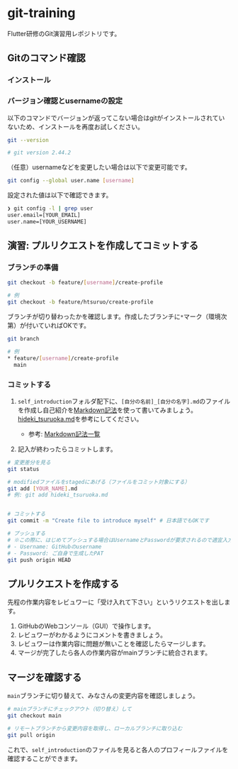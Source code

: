 # git-training

Flutter研修のGit演習用レポジトリです。

## Gitのコマンド確認

### インストール

### バージョン確認とusernameの設定

以下のコマンドでバージョンが返ってこない場合はgitがインストールされていないため、インストールを再度お試しください。

```sh
git --version

# git version 2.44.2
```

（任意）usernameなどを変更したい場合は以下で変更可能です。

```sh
git config --global user.name [username]
```

設定された値は以下で確認できます。

```sh
❯ git config -l | grep user
user.email=[YOUR_EMAIL]
user.name=[YOUR_USERNAME]
```

## 演習: プルリクエストを作成してコミットする

### ブランチの準備

```sh
git checkout -b feature/[username]/create-profile

# 例
git checkout -b feature/htsuruo/create-profile
```

ブランチが切り替わったかを確認します。作成したブランチに`*`マーク（環境次第）が付いていればOKです。

```sh
git branch

# 例
* feature/[username]/create-profile
  main
```

### コミットする

1. `self_introduction`フォルダ配下に、`[自分の名前]_[自分の名字].md`のファイルを作成し自己紹介を[Markdown記法](https://ja.wikipedia.org/wiki/Markdown)を使って書いてみましょう。[hideki_tsuruoka.md](self_introduction/hideki_tsuruoka.md)を参考にしてください。
    - 参考: [Markdown記法一覧](https://qiita.com/oreo/items/82183bfbaac69971917f)

1. 記入が終わったらコミットします。

```sh
# 変更差分を見る
git status

# modifiedファイルをstagedにあげる（ファイルをコミット対象にする）
git add [YOUR_NAME].md
# 例: git add hideki_tsuruoka.md


# コミットする
git commit -m "Create file to introduce myself" # 日本語でもOKです

# プッシュする
# ※この際に、はじめてプッシュする場合はUsernameとPasswordが要求されるので適宜入力してください。
# - Username: GitHubのusername
# - Password: ご自身で生成したPAT
git push origin HEAD

```

## プルリクエストを作成する

先程の作業内容をレビュワーに「受け入れて下さい」というリクエストを出します。

1. GitHubのWebコンソール（GUI）で操作します。
1. レビュワーがわかるようにコメントを書きましょう。
1. レビュワーは作業内容に問題が無いことを確認したらマージします。
1. マージが完了したら各人の作業内容がmainブランチに統合されます。

## マージを確認する

`main`ブランチに切り替えて、みなさんの変更内容を確認しましょう。

```sh
# mainブランチにチェックアウト（切り替え）して
git checkout main

# リモートブランチから変更内容を取得し、ローカルブランチに取り込む
git pull origin
```

これで、`self_introduction`のファイルを見ると各人のプロフィールファイルを確認することができます。
